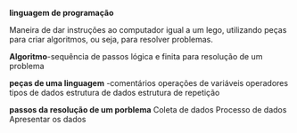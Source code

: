 **linguagem de programação** 

Maneira de dar instruções ao computador
igual a um lego, utilizando peças para criar algoritmos, ou seja, para resolver problemas.

**Algoritmo**-sequência de passos lógica e finita para resolução de um problema 

**peças de uma linguagem**
-comentários 
operações de variáveis
operadores
tipos de dados
estrutura de dados
estrutura de repetição

**passos da resolução de um porblema**
Coleta de dados
Processo de dados
Apresentar os dados
